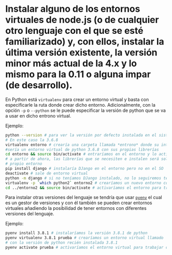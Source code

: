 # Instalar alguno de los entornos virtuales de node.js (o de cualquier otro lenguaje con el que se esté familiarizado) y, con ellos, instalar la última versión existente, la versión minor más actual de la 4.x y lo mismo para la 0.11 o alguna impar (de desarrollo).

En Python está `virtualenv` para crear un entorno virtual y basta con especificarle la ruta donde crear dicho entorno. Adicionalmente, con la opción `-p` o `--python` se le puede especificar la versión de python que se va a usar en dicho entrono virtual.

Ejemplo:
```bash
python --version # para ver la versión por defecto instalada en el sistema
# En este caso la 3.6.8
virtualenv entorno # crearía una carpeta llamada *entrono* donde su interior
#sería un entorno virtual de python 3.6.8 con sus propias librerías
cd entorno && source bin/activate # entraríamos en el entorno y lo activaríamos
# a partir de ahora, las librerías que se necesiten e instalen será solo en el 
# propio entorno
pip install django # instalaría DJango en el entorno pero no en el SO
deactivate # sale de entorno virtual
python -m django # si no teníamos DJango instalado, no lo seguiremos teniendo
virtualenv -p `which python2` entorno2 # crearíamos un nuevo entorno con python2
cd ../entorno2 && source bin/activate # activaríamos el entorno para trabajar con él
```

Para instalar otras versiones del lenguaje se tendría que usar [`pyenv`](https://github.com/pyenv/pyenv) el cual es un gestor de versiones y con él también se pueden crear entornos virtuales añadiendo la posibilidad de tener entornos con diferentes versiones del lenguaje.

Ejemplo:
```bash
pyenv install 3.8.1 # instalaríamos la versión 3.8.1 de python
pyenv virtualenv 3.8.1 prueba # crearíamos un entorno virtual llamado 'prueba' 
# con la versión de python recién instalada 3.8.1
pyenv activate prueba # activaríamos el entorno virtual para trabajar con él
```
